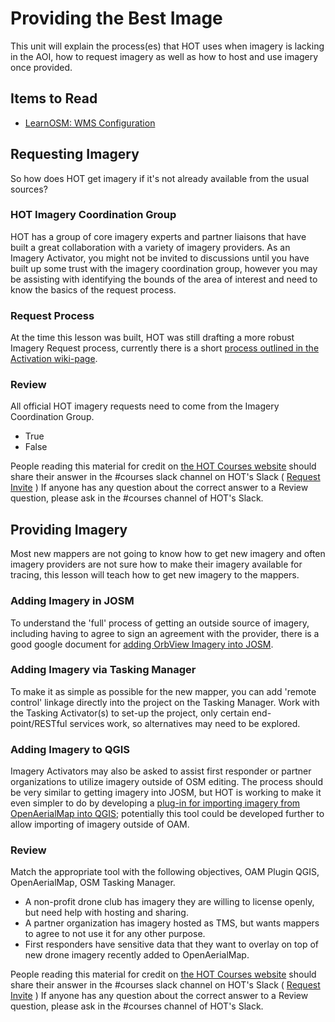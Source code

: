 # Providing the Best Image

This unit will explain the process\(es\) that HOT uses when imagery is lacking in the AOI, how to request imagery as well as how to host and use imagery once provided.

## Items to Read

* [LearnOSM: WMS Configuration](https://docs.google.com/document/d/1pbj2T7AlGrCxjDkGtCGmVHVezWbfweqlNXoXbGFHVKE)

## Requesting Imagery

So how does HOT get imagery if it's not already available from the usual sources?

### HOT Imagery Coordination Group

HOT has a group of core imagery experts and partner liaisons that have built a great collaboration with a variety of imagery providers. As an Imagery Activator, you might not be invited to discussions until you have built up some trust with the imagery coordination group, however you may be assisting with identifying the bounds of the area of interest and need to know the basics of the request process.

### Request Process

At the time this lesson was built, HOT was still drafting a more robust Imagery Request process, currently there is a short [process outlined in the Activation wiki-page](http://wiki.openstreetmap.org/wiki/HOT_activation#Imagery_Coordination).

### Review

All official HOT imagery requests need to come from the Imagery Coordination Group.

* True
* False

People reading this material for credit on [the HOT Courses website](http://courses.hotosm.org/) should share their answer in the \#courses slack channel on HOT's Slack \( [Request Invite](http://slack.hotosm.org) \) If anyone has any question about the correct answer to a Review question, please ask in the \#courses channel of HOT's Slack.

## Providing Imagery

Most new mappers are not going to know how to get new imagery and often imagery providers are not sure how to make their imagery available for tracing, this lesson will teach how to get new imagery to the mappers.

### Adding Imagery in JOSM

To understand the 'full' process of getting an outside source of imagery, including having to agree to sign an agreement with the provider, there is a good google document for [adding OrbView Imagery into JOSM](https://docs.google.com/document/d/1MB8h-5oyvygEHl213OzkMWN-HpV83b4bb0xzzDXffO4/edit).

### Adding Imagery via Tasking Manager

To make it as simple as possible for the new mapper, you can add 'remote control' linkage directly into the project on the Tasking Manager. Work with the Tasking Activator\(s\) to set-up the project, only certain end-point/RESTful services work, so alternatives may need to be explored.

### Adding Imagery to QGIS

Imagery Activators may also be asked to assist first responder or partner organizations to utilize imagery outside of OSM editing. The process should be very similar to getting imagery into JOSM, but HOT is working to make it even simpler to do by developing a [plug-in for importing imagery from OpenAerialMap into QGIS](https://github.com/hotosm/oam-qgis-plugin); potentially this tool could be developed further to allow importing of imagery outside of OAM.

### Review

Match the appropriate tool with the following objectives, OAM Plugin QGIS, OpenAerialMap, OSM Tasking Manager.

* A non-profit drone club has imagery they are willing to license openly, but need help with hosting and sharing.
* A partner organization has imagery hosted as TMS, but wants mappers to agree to not use it for any other purpose.
* First responders have sensitive data that they want to overlay on top of new drone imagery recently added to OpenAerialMap.

People reading this material for credit on [the HOT Courses website](http://courses.hotosm.org/) should share their answer in the \#courses slack channel on HOT's Slack \( [Request Invite](http://slack.hotosm.org) \) If anyone has any question about the correct answer to a Review question, please ask in the \#courses channel of HOT's Slack.

